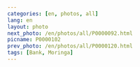 ```yaml
---
categories: [en, photos, all]
lang: en
layout: photo
next_photo: /en/photos/all/P0000092.html
picname: P0000102
prev_photo: /en/photos/all/P0000120.html
tags: [Bank, Moringa]
---
```

